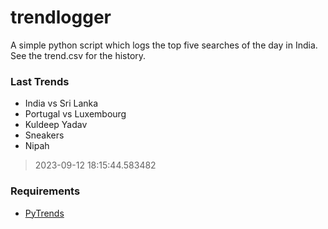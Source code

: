 # trendlogger
A simple python script which logs the top five searches of the day in India.<br>See the trend.csv for the history.<br>

<!-- Last Trends -->
### Last Trends
* India vs Sri Lanka
* Portugal vs Luxembourg
* Kuldeep Yadav
* Sneakers
* Nipah
> 2023-09-12 18:15:44.583482

<!-- Requirements -->
### Requirements
* [PyTrends](https://github.com/dreyco676/pytrends)
